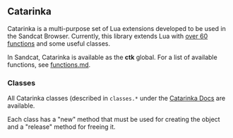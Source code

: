## Catarinka

Catarinka is a multi-purpose set of Lua extensions developed to be used in the Sandcat Browser. Currently, this library extends Lua with [over 60 functions](https://github.com/felipedaragon/catarinka/blob/master/lualib/docs/functions.md) and some useful classes.

In Sandcat, Catarinka is available as the **ctk** global. For a list of available functions, see [functions.md](https://github.com/felipedaragon/catarinka/blob/master/lualib/docs/functions.md).

### Classes

All Catarinka classes (described in `classes.*` under the [Catarinka Docs](https://github.com/felipedaragon/catarinka/tree/master/lualib/docs) are available.

Each class has a "new" method that must be used for creating the object and a "release" method for freeing it.